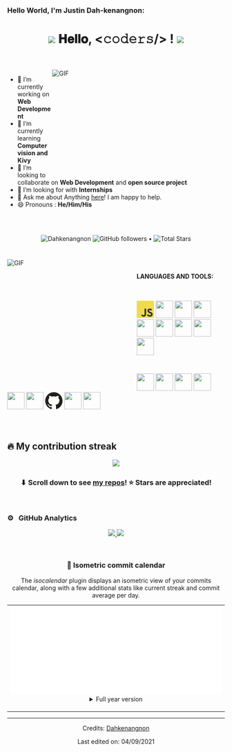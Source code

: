 ### Hello World, I'm Justin Dah-kenangnon:

<h1 align="center">
  <a target="_blank">
    <img src="https://github.com/JayantGoel001/JayantGoel001/blob/master/GIF/Earth.gif" width="24px" style="max-width:100%;">
  </a>
  𝐇𝐞𝐥𝐥𝐨, &lt;𝚌𝚘𝚍𝚎𝚛𝚜/&gt; !
    <img src="https://github.com/JayantGoel001/JayantGoel001/blob/master/GIF/Hi.gif" width="40px" />
</h1>

<br/>
<br/>
  <img align="right" height="250" width="400" alt="GIF" src="https://github.com/JayantGoel001/JayantGoel001/blob/master/GIF/code.gif">

- 🔭 I’m currently working on **Web Development**
- 🌱 I’m currently learning **Computer vision and Kivy**
- 👯 I’m looking to collaborate on **Web Development** and **open source project**
- 🤔 I’m looking for with **Internships**
- 💬 Ask me about Anything [here](https://github.com/Dahkenangnon/Dahkenangnon/issues/)! I am happy to help.
- 😄 Pronouns : **He/Him/His**


<br/>
<br/>


<p align="center">  
  <img src="https://gpvc.arturio.dev/Dahkenangnon" alt="Dahkenangnon" />
  <img alt="GitHub followers" src="https://img.shields.io/github/followers/Dahkenangnon?label=Followers&style=social"> •   
  <img src="https://img.shields.io/github/stars/Dahkenangnon?label=Stars" alt="Total Stars">
</p>




#

<a target="_blank"><img align="left" height="300" width="300" alt="GIF" src="https://github.com/JayantGoel001/JayantGoel001/blob/master/GIF/github.gif"></a>
<br/>


**LANGUAGES AND TOOLS:**  


<br/>
<br/>
<code><img height="40" width="40" src="https://raw.githubusercontent.com/github/explore/80688e429a7d4ef2fca1e82350fe8e3517d3494d/topics/javascript/javascript.png"></code>
<code><img height="40" width="40" src="https://cdn.iconscout.com/icon/free/png-512/mongodb-3-1175138.png"></code>
<code><img height="40" width="40" src="https://cdn.worldvectorlogo.com/logos/nodejs-icon.svg"></code>
<code><img height="40" width="40" src="https://www.php.net/images/logos/new-php-logo.svg"></code>
<code><img height="40" width="40" src="https://upload.wikimedia.org/wikipedia/commons/5/58/Kivy_logo.png"></code>
<code><img height="40" width="40" src="https://upload.wikimedia.org/wikipedia/commons/thumb/9/95/Vue.js_Logo_2.svg/512px-Vue.js_Logo_2.svg.png"></code>
<code><img height="40" width="40" src="https://www.python.org/static/community_logos/python-powered-h-50x65.png"></code>
<code><img height="40" width="40" src="https://symfony.com/logos/symfony_black_03.png"></code>
<code><img height="40" width="40" src="https://opencv.org/wp-content/uploads/2020/07/OpenCV_logo_no_text-1.svg"></code>

# 
<code><img height="40" width="40" src="https://cdn.iconscout.com/icon/free/png-256/css-131-722685.png"></code>
<code><img height="40" width="40" src="https://www.flaticon.com/svg/static/icons/svg/1216/1216733.svg"></code>
<code><img height="40" width="40" src="https://dart.dev/assets/shared/dart/logo+text/horizontal/white-e71fb382ad5229792cc704b3ee7a88f8013e986d6e34f0956d89c453b454d0a5.svg"></code>
<code><img height="40" width="40" src="https://flutter.dev/assets/images/shared/brand/flutter/logo/flutter-lockup.png"></code>
<code><img height="40" width="40" src="https://seeklogo.com/images/F/feathersjs-logo-F9F50C6439-seeklogo.com.png"></code>
<code><img height="40" width="40" src="https://upload.wikimedia.org/wikipedia/commons/thumb/3/3f/Git_icon.svg/1024px-Git_icon.svg.png"></code>
<code><img height="40" width="40" src="https://raw.githubusercontent.com/github/explore/80688e429a7d4ef2fca1e82350fe8e3517d3494d/topics/github-api/github-api.png"></code>
<code><img height="40" width="40" src="https://encrypted-tbn0.gstatic.com/images?q=tbn:ANd9GcRT1PKsfJXnxOqnTRiIZ8VcdJDYBXD-qZnnpw&usqp=CAU"></code>
<code><img height="40" width="40" src="https://upload.wikimedia.org/wikipedia/commons/a/ab/Linux_Logo_in_Linux_Libertine_Font.svg"></code>

<br/>

#
## 🔥 My contribution streak

<p align="center">
    <img src="https://github-readme-streak-stats.herokuapp.com/?user=Dahkenangnon#version3"/>
</p>

<h3 align="center">⬇ Scroll down to see <a href="https://github.com/Dahkenangnon?tab=repositories">my repos</a>! ⭐ Stars are appreciated!</h3>




<br/>

### ⚙️ &nbsp; GitHub Analytics

<p align="center">
<a href="https://github.com/Dahkenangnon">
  <img height="180em" src="https://github-readme-stats-eight-theta.vercel.app/api?username=Dahkenangnon&show_icons=true&theme=vue-light&include_all_commits=true&count_private=true" />
  <img height="180em" src="https://github-readme-stats-eight-theta.vercel.app/api/top-langs/?username=Dahkenangnon&layout=compact&exclude_lang=java+r&theme=vue-light" />
</a>
</p>



<div align="center">


<br/>




### 📅 Isometric commit calendar

The *isocalendar* plugin displays an isometric view of your commits calendar, along with a few additional stats like current streak and commit average per day.

<table>
  <td align="center">
    <img src="https://github.com/lowlighter/lowlighter/blob/master/metrics.plugin.isocalendar.svg">
    <details><summary>Full year version</summary>
      <img src="https://github.com/lowlighter/lowlighter/blob/master/metrics.plugin.isocalendar.fullyear.svg">
    </details>
    <img width="900" height="1" alt="">
    
  </td>
</table>


------
Credits: [Dahkenangnon](https://github.com/Dahkenangnon)

Last edited on: 04/09/2021
